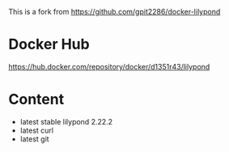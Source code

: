 This is a fork from https://github.com/gpit2286/docker-lilypond

# Docker Hub

https://hub.docker.com/repository/docker/d1351r43/lilypond 

# Content

* latest stable lilypond 2.22.2
* latest curl
* latest git
